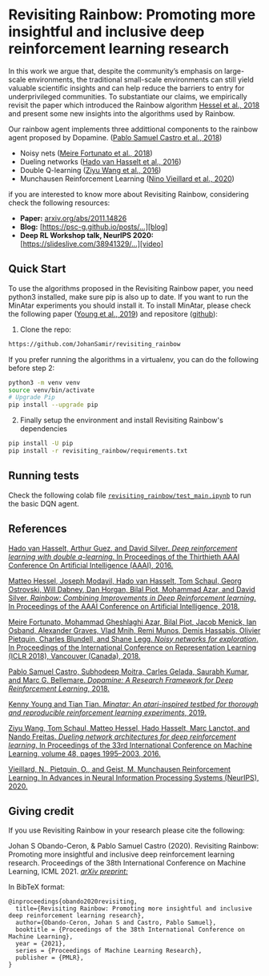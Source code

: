 # Revisiting Rainbow: Promoting more insightful and inclusive deep reinforcement learning research

In this work we argue that, despite the community’s emphasis on large-scale environments, the traditional small-scale environments can
still yield valuable scientific insights and can help reduce the barriers to entry for underprivileged communities. To substantiate our claims, we empirically revisit the paper which introduced the Rainbow algorithm [Hessel et al., 2018][fortunato] and present some new insights into the algorithms used by Rainbow.

Our rainbow agent implements three addittional components to the rainbow agent proposed by Dopamine. ([Pablo Samuel Castro et al., 2018][castro])

* Noisy nets ([Meire Fortunato et al., 2018][fortunato])
* Dueling networks  ([Hado van Hasselt et al., 2016][wang])
* Double Q-learning ([Ziyu Wang et al., 2016][hasselt])
* Munchausen Reinforcement Learning ([Nino Vieillard et al., 2020][Vieillard])

if you are interested to know more about Revisiting Rainbow, considering check the following resources:

* **Paper:** [arxiv.org/abs/2011.14826][arXiv_rev] 
* **Blog:** [https://psc-g.github.io/posts/...][blog]
* **Deep RL Workshop talk, NeurIPS 2020:** [https://slideslive.com/38941329/...][video]


## Quick Start
To use the algorithms proposed in the Revisiting Rainbow paper, you need python3 installed, make sure pip is also up to date.  If you want to run the MinAtar experiments you should install it. To install MinAtar, please check the following paper ([Young et al., 2019][young]) and repositore ([github][young_repo]): 

1. Clone the repo: 
```bash
https://github.com/JohanSamir/revisiting_rainbow
```
If you prefer running the algorithms in a virtualenv, you can do the following before step 2:

```bash
python3 -m venv venv
source venv/bin/activate
# Upgrade Pip
pip install --upgrade pip
```

2.  Finally setup the environment and install Revisiting Rainbow's dependencies
```bash
pip install -U pip
pip install -r revisiting_rainbow/requirements.txt
```

## Running tests

Check the following colab file [`revisiting_rainbow/test_main.ipynb`](https://github.com/revisiting_rainbow/test_main.ipynb) to run the basic DQN agent.

## References

[Hado van Hasselt, Arthur Guez, and David Silver. *Deep reinforcement learning with double q-learning*. 
In Proceedings of the Thirthieth AAAI Conference On Artificial Intelligence (AAAI), 2016.][hasselt]

[Matteo Hessel, Joseph Modayil, Hado van Hasselt, Tom Schaul, Georg Ostrovski, Will Dabney, Dan
Horgan, Bilal Piot, Mohammad Azar, and David Silver. *Rainbow: Combining Improvements in Deep Reinforcement learning*.
In Proceedings of the AAAI Conference on Artificial Intelligence, 2018.][Hessel]

[Meire Fortunato, Mohammad Gheshlaghi Azar, Bilal Piot, Jacob Menick, Ian Osband, Alexander
Graves, Vlad Mnih, Remi Munos, Demis Hassabis, Olivier Pietquin, Charles Blundell, and
Shane Legg. *Noisy networks for exploration*. In Proceedings of the International Conference on
Representation Learning (ICLR 2018), Vancouver (Canada), 2018.][fortunato]

[Pablo Samuel Castro, Subhodeep Moitra, Carles Gelada, Saurabh Kumar, and Marc G. Bellemare.
*Dopamine: A Research Framework for Deep Reinforcement Learning*, 2018.][castro]

[Kenny Young and Tian Tian. *Minatar: An atari-inspired testbed for thorough and reproducible reinforcement learning experiments*, 2019.][young]

[Ziyu Wang, Tom Schaul, Matteo Hessel, Hado Hasselt, Marc Lanctot, and Nando Freitas. *Dueling network architectures for deep reinforcement learning*. In Proceedings of the 33rd International
Conference on Machine Learning, volume 48, pages 1995–2003, 2016.][wang]

[Vieillard, N., Pietquin, O., and Geist, M. Munchausen Reinforcement Learning. In Advances in Neural Information Processing Systems (NeurIPS), 2020.][Vieillard]

[fortunato]: https://arxiv.org/abs/1706.10295
[hasselt]: https://arxiv.org/abs/1509.06461
[wang]: https://arxiv.org/abs/1511.06581
[castro]: https://arxiv.org/abs/1812.06110
[Hessel]: https://arxiv.org/abs/1710.02298
[young]: https://arxiv.org/abs/1903.03176
[Vieillard]: https://arxiv.org/abs/2007.14430
[young_repo]: https://github.com/kenjyoung/MinAtar
[arXiv_rev]: https://arxiv.org/abs/2011.14826
[blog]: https://psc-g.github.io/posts/research/rl/revisiting_rainbow/
[video]: https://slideslive.com/38941329/revisiting-rainbow-promoting-more-insightful-and-inclusive-deep-reinforcement-learning-research

## Giving credit
If you use Revisiting Rainbow in your research please cite the following:

Johan S Obando-Ceron, & Pablo Samuel Castro (2020). Revisiting Rainbow: Promoting more insightful and inclusive deep reinforcement learning research. Proceedings of the 38th International Conference on Machine Learning, ICML 2021. [*arXiv preprint:* ][arXiv_rev]

In BibTeX format:

```
@inproceedings{obando2020revisiting,
  title={Revisiting Rainbow: Promoting more insightful and inclusive deep reinforcement learning research},
  author={Obando-Ceron, Johan S and Castro, Pablo Samuel},
  booktitle = {Proceedings of the 38th International Conference on Machine Learning},
  year = {2021},
  series = {Proceedings of Machine Learning Research},
  publisher = {PMLR},
}
```

